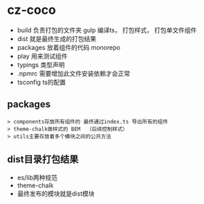 # cz-coco

- build 负责打包的文件夹  gulp 编译ts， 打包样式， 打包单文件组件
- dist 就是最终生成的打包结果
- packages 放着组件的代码  monorepo
- play 用来测试组件
- typings 类型声明
- .npmrc 需要增加此文件安装依赖才会正常
- tsconfig ts的配置

## packages 
    > components存放所有组件的 最终通过index.ts 导出所有的组件
    > theme-chalk做样式的 BEM  （后续控制样式）
    > utils主要存放着多个模块之间的公共方法

## dist目录打包结果
- es/lib两种规范
- theme-chalk
- 最终发布的模块就是dist模块

<!-- readme: contributors -start -->
<!-- readme: contributors -end -->